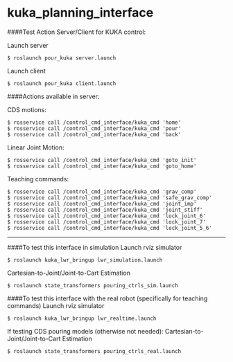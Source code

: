 # kuka_planning_interface

####Test Action Server/Client for KUKA control:

Launch server
```
$ roslaunch pour_kuka server.launch
```

Launch client
```
$ roslaunch pour_kuka client.launch
```

####Actions available in server:

CDS motions:
```
$ rosservice call /control_cmd_interface/kuka_cmd 'home'
$ rosservice call /control_cmd_interface/kuka_cmd 'pour'
$ rosservice call /control_cmd_interface/kuka_cmd 'back'
```

Linear Joint Motion:
```
$ rosservice call /control_cmd_interface/kuka_cmd 'goto_init'
$ rosservice call /control_cmd_interface/kuka_cmd 'goto_home'
```

Teaching commands:
```
$ rosservice call /control_cmd_interface/kuka_cmd 'grav_comp'
$ rosservice call /control_cmd_interface/kuka_cmd 'safe_grav_comp'
$ rosservice call /control_cmd_interface/kuka_cmd 'joint_imp'
$ rosservice call /control_cmd_interface/kuka_cmd 'joint_stiff'
$ rosservice call /control_cmd_interface/kuka_cmd 'lock_joint_6'
$ rosservice call /control_cmd_interface/kuka_cmd 'lock_joint_7'
$ rosservice call /control_cmd_interface/kuka_cmd 'lock_joint_5_6'

```

---
####To test this interface in simulation
Launch rviz simulator 
```
$ roslaunch kuka_lwr_bringup lwr_simulation.launch
```
Cartesian-to-Joint/Joint-to-Cart Estimation
```
$ roslaunch state_transformers pouring_ctrls_sim.launch
```

####To test this interface with the real robot (specifically for teaching commands)
Launch rviz simulator 
```
$ roslaunch kuka_lwr_bringup lwr_realtime.launch
```
If testing CDS pouring models (otherwise not needed):
Cartesian-to-Joint/Joint-to-Cart Estimation
```
$ roslaunch state_transformers pouring_ctrls_real.launch
```
